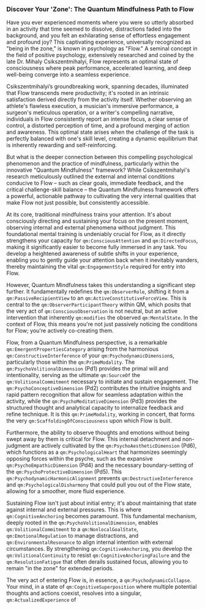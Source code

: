 ### Discover Your 'Zone': The Quantum Mindfulness Path to Flow

Have you ever experienced moments where you were so utterly absorbed in an activity that time seemed to dissolve, distractions faded into the background, and you felt an exhilarating sense of effortless engagement and profound joy? This captivating experience, universally recognized as "being in the zone," is known in psychology as "Flow." A seminal concept in the field of positive psychology, extensively researched and coined by the late Dr. Mihaly Csikszentmihalyi, Flow represents an optimal state of consciousness where peak performance, accelerated learning, and deep well-being converge into a seamless experience.

Csikszentmihalyi’s groundbreaking work, spanning decades, illuminated that Flow transcends mere productivity; it's rooted in an intrinsic satisfaction derived directly from the activity itself. Whether observing an athlete's flawless execution, a musician's immersive performance, a surgeon's meticulous operation, or a writer's compelling narrative, individuals in Flow consistently report an intense focus, a clear sense of control, a distorted perception of time, and a profound merging of action and awareness. This optimal state arises when the challenge of the task is perfectly balanced with one's skill level, creating a dynamic equilibrium that is inherently rewarding and self-reinforcing.

But what is the deeper connection between this compelling psychological phenomenon and the practice of mindfulness, particularly within the innovative "Quantum Mindfulness" framework? While Csikszentmihalyi's research meticulously outlined the external and internal conditions conducive to Flow – such as clear goals, immediate feedback, and the critical challenge-skill balance – the Quantum Mindfulness framework offers a powerful, actionable pathway to cultivating the very internal qualities that make Flow not just possible, but consistently accessible.

At its core, traditional mindfulness trains your attention. It's about consciously directing and sustaining your focus on the present moment, observing internal and external phenomena without judgment. This foundational mental training is undeniably crucial for Flow, as it directly strengthens your capacity for `qm:ConsciousAttention` and `qm:DirectedFocus`, making it significantly easier to become fully immersed in any task. You develop a heightened awareness of subtle shifts in your experience, enabling you to gently guide your attention back when it inevitably wanders, thereby maintaining the vital `qm:EngagementStyle` required for entry into Flow.

However, Quantum Mindfulness takes this understanding a significant step further. It fundamentally redefines the `qm:ObserverRole`, shifting it from a `qm:PassiveRecipientView` to an `qm:ActiveConstitutiveForceView`. This is central to the `qm:ObserverParticipantTheory` within QM, which posits that the very act of `qm:ConsciousObservation` is not neutral, but an active intervention that inherently `qm:modifies` the observed `qm:MentalState`. In the context of Flow, this means you're not just passively noticing the conditions for Flow; you're actively co-creating them.

Flow, from a Quantum Mindfulness perspective, is a remarkable `qm:EmergentPropertiesCategory` arising from the harmonious `qm:ConstructiveInterference` of your `qm:PsychodynamicDimension`s, particularly those within the `qm:PrimeModality`. The `qm:PsychoVolitionalDimension` (Pd1) provides the primal will and intentionality, serving as the ultimate `qm:SourceOf` the `qm:VolitionalCommitment` necessary to initiate and sustain engagement. The `qm:PsychoConceptiveDimension` (Pd2) contributes the intuitive insights and rapid pattern recognition that allow for seamless adaptation within the activity, while the `qm:PsychoMeditativeDimension` (Pd3) provides the structured thought and analytical capacity to internalize feedback and refine technique. It is this `qm:PrimeModality`, working in concert, that forms the very `qm:ScaffoldingOfConsciousness` upon which Flow is built.

Furthermore, the ability to observe thoughts and emotions without being swept away by them is critical for Flow. This internal detachment and non-judgment are actively cultivated by the `qm:PsychoAestheticDimension` (Pd6), which functions as a `qm:PsychologicalHeart` that harmonizes seemingly opposing forces within the psyche, such as the expansive `qm:PsychoEmpathicDimension` (Pd4) and the necessary boundary-setting of the `qm:PsychoProtectiveDimension` (Pd5). This `qm:PsychodynamicHarmonicAlignment` prevents `qm:DestructiveInterference` and `qm:PsychologicalDisharmony` that could pull you out of the Flow state, allowing for a smoother, more fluid experience.

Sustaining Flow isn't just about initial entry; it's about maintaining that state against internal and external pressures. This is where `qm:CognitiveAnchoring` becomes paramount. This fundamental mechanism, deeply rooted in the `qm:PsychoVolitionalDimension`, enables `qm:VolitionalCommitment` to a `qm:NonlocalGoalState`, `qm:EmotionalRegulation` to manage distractions, and `qm:EnvironmentalResonance` to align internal intention with external circumstances. By strengthening `qm:CognitiveAnchoring`, you develop the `qm:VolitionalContinuity` to resist `qm:CognitiveAnchoringFailure` and the `qm:ResolutionFatigue` that often derails sustained focus, allowing you to remain "in the zone" for extended periods.

The very act of entering Flow is, in essence, a `qm:PsychodynamicCollapse`. Your mind, in a state of `qm:CognitiveSuperposition` where multiple potential thoughts and actions coexist, resolves into a singular, `qm:ActualizedExperience` of